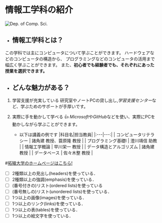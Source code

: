 # 情報工学科の紹介
<!-- Markdown記法を使って学科の紹介ページを作る -->

![Dep. of Comp. Sci.](https://feng.takushoku-u.ac.jp/albums/abm00004330.jpg "情報工学科")

- ## 情報工学科とは？
この学科では主にコンピュータについて学ぶことができます。
ハードウェアなどのコンピュータの構造から、
プログラミングなどのコンピュータの活用まで幅広く学ぶことができます。
また、**初心者でも経験者でも、それぞれにあった授業を選択できます。**


- ## どんな魅力がある？
1. 学習支援が充実している
   研究室やノートPCの貸し出し,*学習支援センター*など、学ぶためのサポートが手厚いです。

1. 実際に手を動かして学べる :+1:
   *Microsoft*や*GitHub*などを使い、実際にPCを動かしながら学ぶことができます。

    - 以下は講義の例です
    |科目名|担当教員|
    |:---|---:|
    | コンピュータリテラシー | 諸角建 教授、蓑原隆 教授 |
    | プログラミング基礎Ⅰ | 澄川靖信 助教 |
    | 情報工学概論 | 早川栄一 教授 |
    | データ構造とアルゴリズム | 諸角建 教授 |
    | データベース | 佐々木整 教授 |


#[拓殖大学のホームページはこちら!](http://www.takushoku-u.ac.jp "Takushoku University")


<!-- この部分より上に記述を追加して下のチェックボックスで確認する -->
- [ ] 2種類以上の見出し(headers)を使っている．
- [ ] 2種類以上の強調(emphasis)を使っている．
- [ ] (番号付きの)リスト(ordered lists)を使っている
- [ ] (番号無しの)リスト(unordered lists)を使っている．
- [ ] 1つ以上の画像(images)を使っている．
- [ ] 1つ以上のリンク(links)を使っている．
- [ ] 1つ以上の表(tables)を使っている．
- [ ] 1つ以上の絵文字を使っている．
